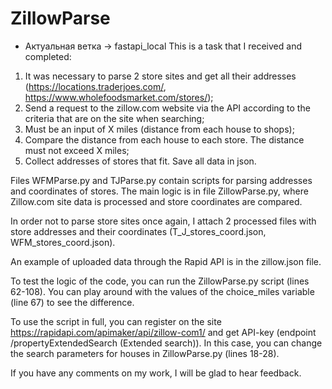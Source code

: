 # ZillowParse

* Актуальная ветка → fastapi_local
This is a task that I received and completed:

1. It was necessary to parse 2 store sites and get all their addresses (https://locations.traderjoes.com/, https://www.wholefoodsmarket.com/stores/);
2. Send a request to the zillow.com website via the API according to the criteria that are on the site when searching;
3. Must be an input of X miles (distance from each house to shops);
4. Compare the distance from each house to each store. The distance must not exceed X miles;
5. Collect addresses of stores that fit. Save all data in json.



Files WFMParse.py and TJParse.py contain scripts for parsing addresses and coordinates of stores. 
The main logic is in file ZillowParse.py, where Zillow.com site data is processed and store coordinates are compared.

In order not to parse store sites once again, I attach 2 processed files with store addresses and their coordinates (T_J_stores_coord.json, WFM_stores_coord.json).

An example of uploaded data through the Rapid API is in the zillow.json file.

To test the logic of the code, you can run the ZillowParse.py script (lines 62-108).
You can play around with the values ​​of the choice_miles variable (line 67) to see the difference.


To use the script in full, you can register on the site https://rapidapi.com/apimaker/api/zillow-com1/ and get API-key 
(endpoint /propertyExtendedSearch (Extended search)).
In this case, you can change the search parameters for houses in ZillowParse.py (lines 18-28).


If you have any comments on my work, I will be glad to hear feedback.
